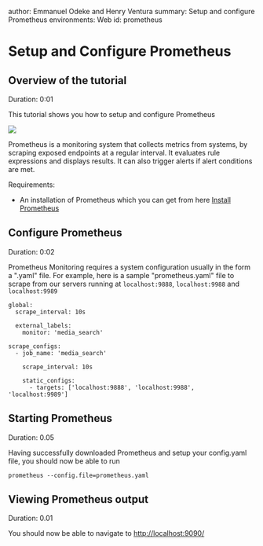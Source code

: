 author:            Emmanuel Odeke and Henry Ventura
summary:           Setup and configure Prometheus
environments:      Web
id:                prometheus

# Setup and Configure Prometheus

## Overview of the tutorial
Duration: 0:01

This tutorial shows you how to setup and configure Prometheus

![](https://upload.wikimedia.org/wikipedia/en/thumb/3/38/Prometheus_software_logo.svg/115px-Prometheus_software_logo.svg.png)

Prometheus is a monitoring system that collects metrics from systems, by scraping exposed endpoints at
a regular interval. It evaluates rule expressions and displays results. It can also trigger alerts if
alert conditions are met.

Requirements:

* An installation of Prometheus which you can get from here [Install Prometheus](https://prometheus.io/docs/introduction/first_steps/)

## Configure Prometheus
Duration: 0:02

Prometheus Monitoring requires a system configuration usually in the form a ".yaml" file. For example, here is
a sample "prometheus.yaml" file to scrape from our servers running at `localhost:9888`, `localhost:9988` and `localhost:9989`

```
global:
  scrape_interval: 10s

  external_labels:
    monitor: 'media_search' 

scrape_configs:
  - job_name: 'media_search'

    scrape_interval: 10s

    static_configs:
      - targets: ['localhost:9888', 'localhost:9988', 'localhost:9989']
```

## Starting Prometheus
Duration: 0.05

Having successfully downloaded Prometheus and setup your config.yaml file, you should now be able to run
```shell
prometheus --config.file=prometheus.yaml
```

## Viewing Prometheus output
Duration: 0.01

You should now be able to navigate to [http://localhost:9090/](http://localhost:9090/)
